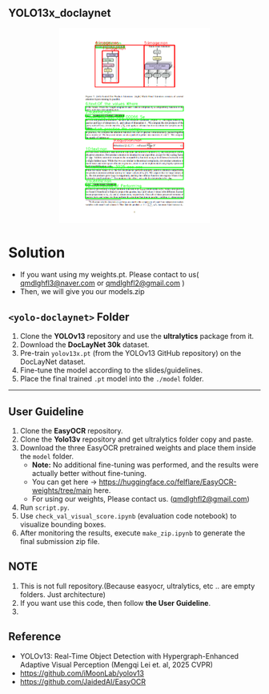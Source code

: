 ## YOLO13x_doclaynet 

<p align="center">
  <img src="TEST.png" alt="YOLO13x_doclaynet 결과" width="300"/>
</p>

# Solution


- If you want using my weights.pt. Please contact to us( qmdlghfl3@naver.com or qmdlghfl2@gmail.com )
- Then, we will give you our models.zip

## `<yolo-doclaynet>` Folder

1. Clone the **YOLOv13** repository and use the **ultralytics** package from it.
2. Download the **DocLayNet 30k** dataset.
3. Pre-train `yolov13x.pt` (from the YOLOv13 GitHub repository) on the DocLayNet dataset.
4. Fine-tune the model according to the slides/guidelines.
5. Place the final trained `.pt` model into the `./model` folder.

---
## User Guideline

1. Clone the **EasyOCR** repository.
2. Clone the **Yolo13v** repository and get ultralytics folder copy and paste.
3. Download the three EasyOCR pretrained weights and place them inside the `model` folder.
   - **Note:** No additional fine-tuning was performed, and the results were actually better without fine-tuning.
   - You can get here -> https://huggingface.co/felflare/EasyOCR-weights/tree/main here.
   - For using our weights, Please contact us. (qmdlghfl2@gmail.com)
4. Run `script.py`.
5. Use `check_val_visual_score.ipynb` (evaluation code notebook) to visualize bounding boxes.
6. After monitoring the results, execute `make_zip.ipynb` to generate the final submission zip file.

## NOTE 

1. This is not full repository.(Because easyocr, ultralytics, etc .. are empty folders. Just architecture)
2. If you want use this code, then follow **the User Guideline**.
3. 
## Reference 

- YOLOv13: Real-Time Object Detection with Hypergraph-Enhanced Adaptive Visual Perception (Mengqi Lei et. al, 2025 CVPR)
- https://github.com/iMoonLab/yolov13
- https://github.com/JaidedAI/EasyOCR
